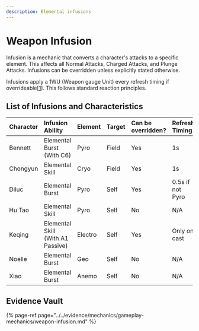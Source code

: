 ```yaml
---
description: Elemental infusions
---
```


# Weapon Infusion

Infusion is a mechanic that converts a character's attacks to a specific element. This affects all Normal Attacks, Charged Attacks, and Plunge Attacks. Infusions can be overridden unless explicitly stated otherwise.

Infusions apply a 1WU (Weapon gauge Unit) every refresh timing if overrideable\[[1](../../evidence/mechanics/gameplay-mechanics/weapon-infusion.md#weapon-gauges)\]. This follows standard reaction principles.

## List of Infusions and Characteristics

| Character | Infusion Ability | Element | Target | Can be overridden? | Refresh Timing |
| :--- | :--- | :--- | :--- | :--- | :--- |
| Bennett | Elemental Burst \(With C6\) | Pyro | Field | Yes | 1s |
| Chongyun | Elemental Skill | Cryo | Field | Yes | 1s |
| Diluc | Elemental Burst | Pyro | Self | Yes | 0.5s if not Pyro |
| Hu Tao | Elemental Skill | Pyro | Self | No | N/A |
| Keqing | Elemental Skill \(With A1 Passive\) | Electro | Self | Yes | Only on cast |
| Noelle | Elemental Burst | Geo | Self | No | N/A |
| Xiao | Elemental Burst | Anemo | Self | No | N/A |

## Evidence Vault

{% page-ref page="../../evidence/mechanics/gameplay-mechanics/weapon-infusion.md" %}

